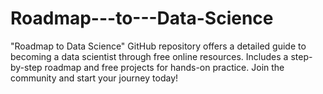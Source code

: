 # Roadmap---to---Data-Science
"Roadmap to Data Science" GitHub repository offers a detailed guide to becoming a data scientist through free online resources. Includes a step-by-step roadmap and free projects for hands-on practice. Join the community and start your journey today!
